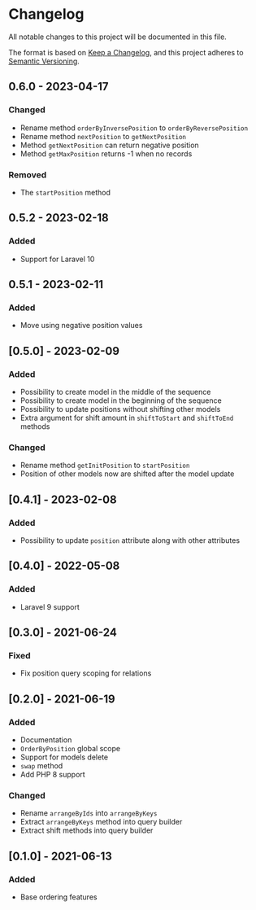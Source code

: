 # Changelog

All notable changes to this project will be documented in this file.

The format is based on [Keep a Changelog](https://keepachangelog.com/en/1.0.0/),
and this project adheres to [Semantic Versioning](https://semver.org/spec/v2.0.0.html).

## 0.6.0 - 2023-04-17

### Changed

- Rename method `orderByInversePosition` to `orderByReversePosition`
- Rename method `nextPosition` to `getNextPosition`
- Method `getNextPosition` can return negative position
- Method `getMaxPosition` returns -1 when no records

### Removed

- The `startPosition` method

## 0.5.2 - 2023-02-18

### Added

- Support for Laravel 10

## 0.5.1 - 2023-02-11

### Added

- Move using negative position values

## [0.5.0] - 2023-02-09

### Added

- Possibility to create model in the middle of the sequence
- Possibility to create model in the beginning of the sequence
- Possibility to update positions without shifting other models
- Extra argument for shift amount in `shiftToStart` and `shiftToEnd` methods

### Changed

- Rename method `getInitPosition` to `startPosition`
- Position of other models now are shifted after the model update

## [0.4.1] - 2023-02-08

### Added

- Possibility to update `position` attribute along with other attributes

## [0.4.0] - 2022-05-08

### Added

- Laravel 9 support

## [0.3.0] - 2021-06-24

### Fixed

- Fix position query scoping for relations

## [0.2.0] - 2021-06-19

### Added

- Documentation
- `OrderByPosition` global scope
- Support for models delete
- `swap` method
- Add PHP 8 support

### Changed

- Rename `arrangeByIds` into `arrangeByKeys`
- Extract `arrangeByKeys` method into query builder
- Extract shift methods into query builder

## [0.1.0] - 2021-06-13

### Added

- Base ordering features
